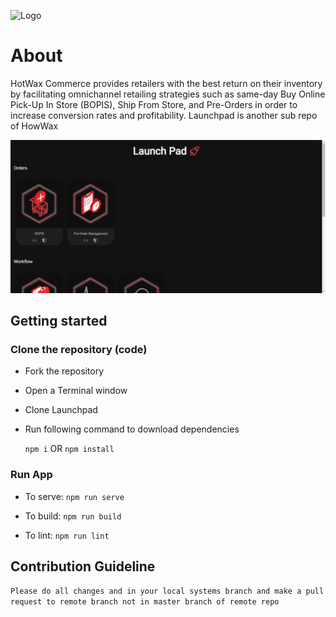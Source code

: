 ![Logo](./public/Favicon.png) 

# About

HotWax Commerce provides retailers with the best return on their inventory by facilitating omnichannel retailing strategies such as same-day Buy Online Pick-Up In Store (BOPIS), Ship From Store, and Pre-Orders in order to increase conversion rates and profitability. Launchpad is another sub repo of HowWax

![Launchpad](./public/launpad.png)

## Getting started
### Clone the repository (code)

- Fork the repository

- Open a Terminal window

- Clone Launchpad 

- Run following command to download dependencies 

    `npm i` OR `npm install` 

### Run App

- To serve: `npm run serve`

- To build: `npm run build`

- To lint: `npm run lint`

## Contribution Guideline

`Please do all changes and in your local systems branch and make a pull request to remote branch not in master branch of remote repo`


